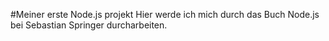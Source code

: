 #Meiner erste Node.js projekt
Hier werde ich mich durch das Buch Node.js bei Sebastian Springer durcharbeiten.
